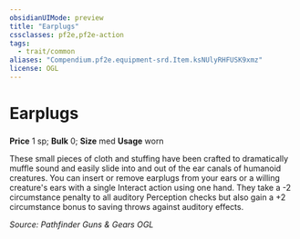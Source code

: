```yaml
---
obsidianUIMode: preview
title: "Earplugs"
cssclasses: pf2e,pf2e-action
tags:
  - trait/common
aliases: "Compendium.pf2e.equipment-srd.Item.ksNUlyRHFUSK9xmz"
license: OGL
---
```

# Earplugs

### 


**Price** 1 sp; 
**Bulk** 0; **Size** med
**Usage** worn

These small pieces of cloth and stuffing have been crafted to dramatically muffle sound and easily slide into and out of the ear canals of humanoid creatures. You can insert or remove earplugs from your ears or a willing creature's ears with a single Interact action using one hand. They take a -2 circumstance penalty to all auditory Perception checks but also gain a +2 circumstance bonus to saving throws against auditory effects.

*Source: Pathfinder Guns & Gears*
*OGL*